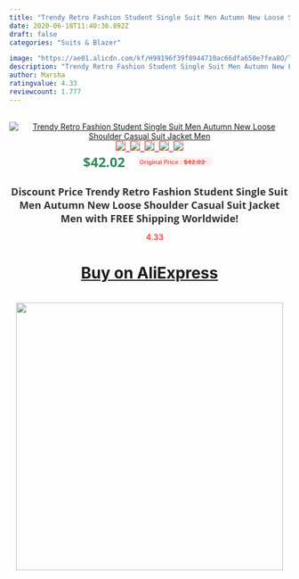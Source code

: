```yaml
---
title: "Trendy Retro Fashion Student Single Suit Men Autumn New Loose Shoulder Casual Suit Jacket Men"
date: 2020-06-18T11:40:36.892Z
draft: false
categories: "Suits & Blazer"

image: "https://ae01.alicdn.com/kf/H99196f39f8944710ac66dfa650e7fea8O/Trendy-Retro-Fashion-Student-Single-Suit-Men-Autumn-New-Loose-Shoulder-Casual-Suit-Jacket-Men.jpg"
description: "Trendy Retro Fashion Student Single Suit Men Autumn New Loose Shoulder Casual Suit Jacket Men"
author: Marsha
ratingvalue: 4.33
reviewcount: 1.777
---
```

<br>
<div style="text-align: center;">
<a href="https://s.click.aliexpress.com/e/_AsCV3r" target="_blank" rel="nofollow noopener noreferrer"><img alt="Trendy Retro Fashion Student Single Suit Men Autumn New Loose Shoulder Casual Suit Jacket Men" class="magnifier-image" src="https://ae01.alicdn.com/kf/H99196f39f8944710ac66dfa650e7fea8O/Trendy-Retro-Fashion-Student-Single-Suit-Men-Autumn-New-Loose-Shoulder-Casual-Suit-Jacket-Men.jpg_640x640.jpg">
<br>
<img style="border:1px solid salmon" src="https://ae01.alicdn.com/kf/H99196f39f8944710ac66dfa650e7fea8O/Trendy-Retro-Fashion-Student-Single-Suit-Men-Autumn-New-Loose-Shoulder-Casual-Suit-Jacket-Men.jpg_120x120.jpg">&nbsp;&nbsp;<img style="border:1px solid salmon" src="https://ae01.alicdn.com/kf/H07eb9be800b74bd1af2c1f2042fb4fcbP/Trendy-Retro-Fashion-Student-Single-Suit-Men-Autumn-New-Loose-Shoulder-Casual-Suit-Jacket-Men.jpg_120x120.jpg">&nbsp;&nbsp;<img style="border:1px solid salmon" src="https://ae01.alicdn.com/kf/H4b0eccb3e7814fddac0a66e57192b33aJ/Trendy-Retro-Fashion-Student-Single-Suit-Men-Autumn-New-Loose-Shoulder-Casual-Suit-Jacket-Men.jpg_120x120.jpg">&nbsp;&nbsp;<img style="border:1px solid salmon" src="_120x120.jpg">&nbsp;&nbsp;<img style="border:1px solid salmon" src="https://ae01.alicdn.com/kf/H80fead9878354d8c8c31a063e3dd1e2fE/Trendy-Retro-Fashion-Student-Single-Suit-Men-Autumn-New-Loose-Shoulder-Casual-Suit-Jacket-Men.jpg_120x120.jpg"></a></div><br0>
<div style="text-align: center;"><span style="background-color: white; border: 0px; box-sizing: border-box; color: seagreen; display: inline-block; font-family: &quot;open sans&quot; , &quot;arial&quot; , &quot;helvetica&quot; , sans-serif , &quot;heiti&quot;; font-size: 24px; font-stretch: inherit; font-weight: 700; line-height: inherit; margin: 0px 10px 0px 0px; padding: 0px; vertical-align: middle;">$42.02 </span>
<span style="background: rgb(255 , 241 , 241); border-radius: 3px; border: 0px; box-sizing: border-box; color: #ff4747; display: inline-block; font-family: inherit; font-size: 12px; font-stretch: inherit; font-style: inherit; font-variant: inherit; font-weight: 600; line-height: inherit; margin: 0px; padding: 2px 5px; transform: scale(0.9); vertical-align: middle;">Original Price : <b style="text-decoration: line-through;">$42.02 </b> &nbsp;&nbsp;</span></div>
<h1 style="color: #333333; display: inline-block; font-family: &quot;open sans&quot; , &quot;arial&quot; , &quot;helvetica&quot; , sans-serif , &quot;heiti&quot;; font-size: 18px; font-stretch: inherit; font-weight: 700; text-align: center;">Discount Price Trendy Retro Fashion Student Single Suit Men Autumn New Loose Shoulder Casual Suit Jacket Men with FREE Shipping Worldwide!</h1>
<div style="color: #ff4747; text-align: center;">
<img src="https://4.bp.blogspot.com/-M0ZcTcb-5uY/XleCXlxnR4I/AAAAAAAAAEc/OrjgMkXV1oMQFaCRZj5HQwOCBcu3w1FegCPcBGAYYCw/s1600/star.png" style="height: 15px;">&nbsp;<b>4.33</b></div>
<div class="button_cont" align="center"><a class="buynow_a" href="https://s.click.aliexpress.com/e/_AsCV3r" target="_blank" rel="nofollow noopener noreferrer"><H1>Buy on AliExpress</H1></a></div><br>
<div class="separator" style="clear: both; text-align: center;">
<img src="https://lh3.googleusercontent.com/-pTy5HemUv9M/XlePHvY0dAI/AAAAAAAAAE4/0nX5iRUoIWY8eMW9Dpxeirr157OZliDIgCLcBGAsYHQ/s1600/badge.gif" width="480">
</div>

